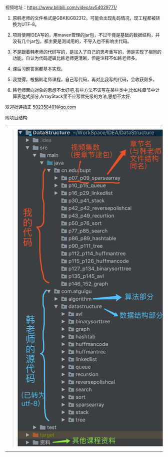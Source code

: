 视频地址：https://www.bilibili.com/video/av54029771/

1. 原韩老师的文件格式是GBK和GB2312，可能会出现乱码情况，现工程都被转换为UTF-8。

2. 项目使用IDEA写的，用maven管理的jar包，不过毕竟是基础的数据结构，并没有几个jar包，都主要是测试用的，不导入也不影响主代码。

3. 不是跟着韩老师的代码写的，是加入了自己的思考重写的，但是实现了相同的功能。自认为代码逻辑比韩老师更清晰，但是注释不如韩老师多。

4. 课后习题答案都基本实现。

5. 我觉得，根据韩老师课程，自己写代码，再对比我写的代码，会收获颇多。

6. 韩老师面向对象的思想不太好吧,有些方法不该写在某些类中,比如栈章节中计算表达式部分,ArrayStack里不应写优先级的方法,思想不太好.

欢迎批评指正 502358401@qq.com

附项目结构:

---
> ![项目结构.png](资料/项目结构.png) 
---